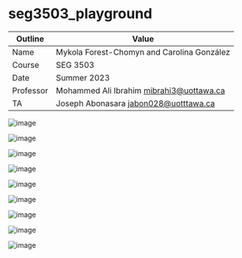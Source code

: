 # seg3503_playground

| Outline | Value |
| --- | ---- |
| Name | Mykola Forest-Chomyn and Carolina González |
| Course | SEG 3503 |
| Date | Summer 2023 |
| Professor | Mohammed Ali Ibrahim mibrahi3@uottawa.ca|
| TA | Joseph Abonasara jabon028@uotttawa.ca  |

![image](https://github.com/mykolafc/seg3503_playground/assets/90726597/123b06bd-afbf-4f4d-908b-7b48b6fcac38)


![image](https://github.com/mykolafc/seg3503_playground/assets/90726597/ad6d3a1f-8f75-45bd-9827-538e72f6430e)

![image](https://github.com/mykolafc/seg3503_playground/assets/90726597/9c9e7362-538a-42ec-b158-046b5741b677)

![image](https://github.com/mykolafc/seg3503_playground/assets/90726597/616c5cef-882a-41ed-8099-ce057343bd1e)

![image](https://github.com/mykolafc/seg3503_playground/assets/90726597/3d68f808-7bea-4936-92e2-ee2bbafd0328)

![image](https://github.com/mykolafc/seg3503_playground/assets/90726597/8ffe17f7-005d-40eb-a9d7-19d6bea65033)

![image](https://github.com/mykolafc/seg3503_playground/assets/90726597/430eeb39-1eed-4b26-b1fe-d9f1a336ff2f)

![image](https://github.com/mykolafc/seg3503_playground/assets/90726597/4bae1b35-ebdb-4c4b-a49d-a613d0673951)

![image](https://github.com/mykolafc/seg3503_playground/assets/90726597/ff1470e1-86b2-408c-b9d9-62a5950bded5)
